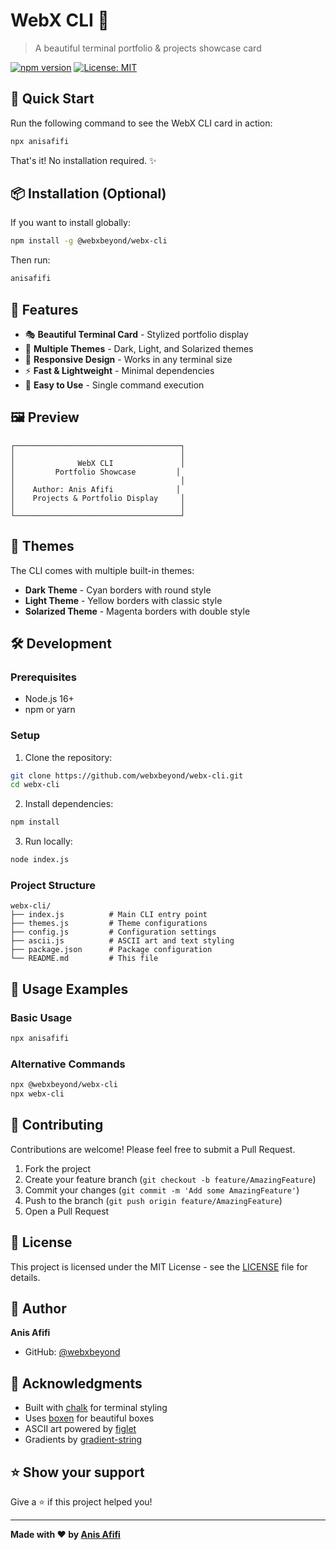 # WebX CLI 🚀

> A beautiful terminal portfolio & projects showcase card

[![npm version](https://badge.fury.io/js/@webxbeyond%2Fwebx-cli.svg)](https://badge.fury.io/js/@webxbeyond%2Fwebx-cli)
[![License: MIT](https://img.shields.io/badge/License-MIT-yellow.svg)](https://opensource.org/licenses/MIT)

## 🎯 Quick Start

Run the following command to see the WebX CLI card in action:

```bash
npx anisafifi
```

That's it! No installation required. ✨

## 📦 Installation (Optional)

If you want to install globally:

```bash
npm install -g @webxbeyond/webx-cli
```

Then run:

```bash
anisafifi
```

## 🎨 Features

- 🎭 **Beautiful Terminal Card** - Stylized portfolio display
- 🌈 **Multiple Themes** - Dark, Light, and Solarized themes
- 📱 **Responsive Design** - Works in any terminal size
- ⚡ **Fast & Lightweight** - Minimal dependencies
- 🔧 **Easy to Use** - Single command execution

## 🖼️ Preview

```
┌─────────────────────────────────────┐
│                                     │
│              WebX CLI               │
│         Portfolio Showcase         │
│                                     │
│    Author: Anis Afifi              │
│    Projects & Portfolio Display     │
│                                     │
└─────────────────────────────────────┘
```

## 🎨 Themes

The CLI comes with multiple built-in themes:

- **Dark Theme** - Cyan borders with round style
- **Light Theme** - Yellow borders with classic style  
- **Solarized Theme** - Magenta borders with double style

## 🛠️ Development

### Prerequisites

- Node.js 16+ 
- npm or yarn

### Setup

1. Clone the repository:
```bash
git clone https://github.com/webxbeyond/webx-cli.git
cd webx-cli
```

2. Install dependencies:
```bash
npm install
```

3. Run locally:
```bash
node index.js
```

### Project Structure

```
webx-cli/
├── index.js          # Main CLI entry point
├── themes.js         # Theme configurations
├── config.js         # Configuration settings
├── ascii.js          # ASCII art and text styling
├── package.json      # Package configuration
└── README.md         # This file
```

## 📝 Usage Examples

### Basic Usage
```bash
npx anisafifi
```

### Alternative Commands
```bash
npx @webxbeyond/webx-cli
npx webx-cli
```

## 🤝 Contributing

Contributions are welcome! Please feel free to submit a Pull Request.

1. Fork the project
2. Create your feature branch (`git checkout -b feature/AmazingFeature`)
3. Commit your changes (`git commit -m 'Add some AmazingFeature'`)
4. Push to the branch (`git push origin feature/AmazingFeature`)
5. Open a Pull Request

## 📄 License

This project is licensed under the MIT License - see the [LICENSE](LICENSE) file for details.

## 👤 Author

**Anis Afifi**

- GitHub: [@webxbeyond](https://github.com/webxbeyond)

## 🙏 Acknowledgments

- Built with [chalk](https://github.com/chalk/chalk) for terminal styling
- Uses [boxen](https://github.com/sindresorhus/boxen) for beautiful boxes
- ASCII art powered by [figlet](https://github.com/patorjk/figlet.js)
- Gradients by [gradient-string](https://github.com/bokub/gradient-string)

## ⭐ Show your support

Give a ⭐️ if this project helped you!

---

**Made with ❤️ by [Anis Afifi](https://github.com/webxbeyond)**
